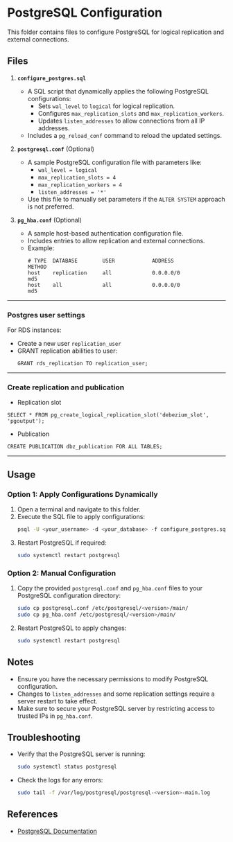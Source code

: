 

# PostgreSQL Configuration

This folder contains files to configure PostgreSQL for logical replication and external connections.

## Files

1. **`configure_postgres.sql`**
   - A SQL script that dynamically applies the following PostgreSQL configurations:
     - Sets `wal_level` to `logical` for logical replication.
     - Configures `max_replication_slots` and `max_replication_workers`.
     - Updates `listen_addresses` to allow connections from all IP addresses.
   - Includes a `pg_reload_conf` command to reload the updated settings.

2. **`postgresql.conf`** (Optional)
   - A sample PostgreSQL configuration file with parameters like:
     - `wal_level = logical`
     - `max_replication_slots = 4`
     - `max_replication_workers = 4`
     - `listen_addresses = '*'`
   - Use this file to manually set parameters if the `ALTER SYSTEM` approach is not preferred.

3. **`pg_hba.conf`** (Optional)
   - A sample host-based authentication configuration file.
   - Includes entries to allow replication and external connections.
   - Example:
     ```
     # TYPE  DATABASE        USER            ADDRESS                 METHOD
     host    replication     all             0.0.0.0/0               md5
     host    all             all             0.0.0.0/0               md5
     ```
---
### Postgres user settings

For RDS instances:
- Create a new user `replication_user`
- GRANT replication abilities to user:
   ```
   GRANT rds_replication TO replication_user;
   ```
---

### Create replication and publication

-  Replication slot

`SELECT * FROM pg_create_logical_replication_slot('debezium_slot', 'pgoutput');`

- Publication

`CREATE PUBLICATION dbz_publication FOR ALL TABLES;`


---
## Usage

### Option 1: Apply Configurations Dynamically
1. Open a terminal and navigate to this folder.
2. Execute the SQL file to apply configurations:
   ```bash
   psql -U <your_username> -d <your_database> -f configure_postgres.sql
   ```
3. Restart PostgreSQL if required:
   ```bash
   sudo systemctl restart postgresql
   ```

### Option 2: Manual Configuration
1. Copy the provided `postgresql.conf` and `pg_hba.conf` files to your PostgreSQL configuration directory:
   ```bash
   sudo cp postgresql.conf /etc/postgresql/<version>/main/
   sudo cp pg_hba.conf /etc/postgresql/<version>/main/
   ```
2. Restart PostgreSQL to apply changes:
   ```bash
   sudo systemctl restart postgresql
   ```

## Notes
- Ensure you have the necessary permissions to modify PostgreSQL configuration.
- Changes to `listen_addresses` and some replication settings require a server restart to take effect.
- Make sure to secure your PostgreSQL server by restricting access to trusted IPs in `pg_hba.conf`.

## Troubleshooting
- Verify that the PostgreSQL server is running:
  ```bash
  sudo systemctl status postgresql
  ```
- Check the logs for any errors:
  ```bash
  sudo tail -f /var/log/postgresql/postgresql-<version>-main.log
  ```

## References
- [PostgreSQL Documentation](https://www.postgresql.org/docs/)